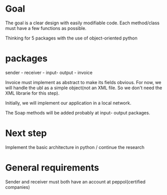 # Goal

The goal is a clear design with easily modifiable code. Each method/class must have a few functions as possible.

Thinking for 5 packages with the use of object-oriented python

# packages
sender - receiver - input- output - invoice

Invoice must implement as abstract to make its fields obvious. For now, we will handle the ubl as a simple object(not an XML file. So we don't need the XML librarie for this step). 

Initially, we will implement our application in a local network.

The Soap methods will be added probably at input- output packages.

# Next step
Implement the basic architecture in python / continue the research

# General requirements 

Sender and receiver must both have an account at peppol(certified companies)
